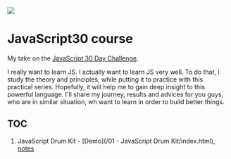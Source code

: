 ![](https://javascript30.com/images/JS3-social-share.png)

# JavaScript30 course

My take on the [JavaScript 30 Day Challenge](https://JavaScript30.com).

I really want to learn JS. I actually want to learn JS very well. To do that, I study the theory and principles, while putting it to practice with this practical series. Hopefully, it will help me to gain deep insight to this powerful language. I'll share my journey, results and advices for you guys, who are in similar situation, wh want to learn in order to build better things.

## TOC
1. JavaScript Drum Kit - [Demo](/01 - JavaScript Drum Kit/index.html), [notes](https://github.com/jenahajek/javascript30/tree/master/01%20-%20JavaScript%20Drum%20Kit)

